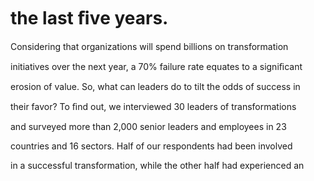 # the last ﬁve years.

Considering that organizations will spend billions on transformation

initiatives over the next year, a 70% failure rate equates to a signiﬁcant

erosion of value. So, what can leaders do to tilt the odds of success in

their favor? To ﬁnd out, we interviewed 30 leaders of transformations

and surveyed more than 2,000 senior leaders and employees in 23

countries and 16 sectors. Half of our respondents had been involved

in a successful transformation, while the other half had experienced an
